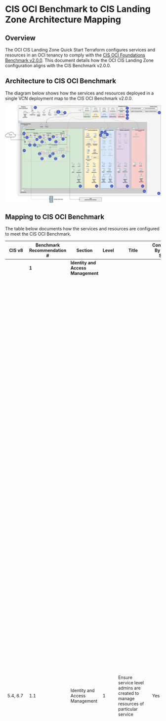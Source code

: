 # CIS OCI Benchmark to CIS Landing Zone Architecture Mapping
## Overview
The OCI CIS Landing Zone Quick Start Terraform configures services and resources in an OCI tenancy to comply with the [CIS OCI Foundations Benchmark v2.0.0](https://www.cisecurity.org/benchmark/oracle_cloud/).  This document details how the OCI CIS Landing Zone configuration aligns with the CIS Benchmark v2.0.0.

## Architecture to CIS OCI Benchmark
The diagram below shows how the services and resources deployed in a single VCN deployment map to the CIS OCI Benchmark v2.0.0.

![Architecture_Single_VCN](images/Architecture_Single_VCN_CIS.png)
## Mapping to CIS OCI Benchmark
The table below documents how the services and resources are configured to meet the CIS OCI Benchmark.

|CIS v8        |Benchmark Recommendation #|Section                       |Level|Title                                                                                                                             |Configured By Quick Start           |Quick Start Terraform                                                                                                                                                                                                                                                                                                                                                                                                                                                                                                                                                                                                                                                                                                                                                                                                                                                                                                                                                                                                                                                                                                                                                                                                                                                                                                                                                                                                                                                                                                                                                                                                                                                                                                                                                                                                                                                                                                                                  |Code Source                                                                                                                                                                                                                                                                                                                                                                                                                                                          |
|--------------|--------------------------|------------------------------|-----|----------------------------------------------------------------------------------------------------------------------------------|------------------------------------|-------------------------------------------------------------------------------------------------------------------------------------------------------------------------------------------------------------------------------------------------------------------------------------------------------------------------------------------------------------------------------------------------------------------------------------------------------------------------------------------------------------------------------------------------------------------------------------------------------------------------------------------------------------------------------------------------------------------------------------------------------------------------------------------------------------------------------------------------------------------------------------------------------------------------------------------------------------------------------------------------------------------------------------------------------------------------------------------------------------------------------------------------------------------------------------------------------------------------------------------------------------------------------------------------------------------------------------------------------------------------------------------------------------------------------------------------------------------------------------------------------------------------------------------------------------------------------------------------------------------------------------------------------------------------------------------------------------------------------------------------------------------------------------------------------------------------------------------------------------------------------------------------------------------------------------------------------|---------------------------------------------------------------------------------------------------------------------------------------------------------------------------------------------------------------------------------------------------------------------------------------------------------------------------------------------------------------------------------------------------------------------------------------------------------------------|
|              |**1**                         |**Identity and Access Management**|     |                                                                                                                                  |                                    |                                                                                                                                                                                                                                                                                                                                                                                                                                                                                                                                                                                                                                                                                                                                                                                                                                                                                                                                                                                                                                                                                                                                                                                                                                                                                                                                                                                                                                                                                                                                                                                                                                                                                                                                                                                                                                                                                                                                                       |                                                                                                                                                                                                                                                                                                                                                                                                                                                                     |
|5.4, 6.7      |1.1                       |Identity and Access Management|1    |Ensure service level admins are created to manage resources of particular service                                                 |Yes                                 |The CIS Landing Zone defines the following personas that account for most organization needs: • IAM Administrators: manage IAM services and resources including compartments, groups, dynamic groups, policies, identity providers, authentication policies, network sources, tag defaults. However, this group is not allowed to manage the out-of-box Administrators and Credential Administrators groups. It's also not allowed to touch the out-of-box Tenancy Admin Policy policy. • Credential Administrators: manage users capabilities and users credentials in general, including API keys, authentication tokens and secret keys. • Cost Administrators: manage budgets and usage reports. • Auditors: entitled with read-only access across the tenancy and the ability to use cloud-shell to run the cis_reports.py script. • Announcement Readers: for reading announcements displayed in OCI Console. • Security Administrators: manage security services and resources including Vaults, Keys, Logging, Vulnerability Scanning, Web Application Firewall, Bastion, Service Connector Hub. • Network Administrators: manage OCI network family, including VCNs, Load Balancers, DRGs, VNICs, IP addresses. • Application Administrators: manage application related resources including Compute images, OCI Functions, Kubernetes clusters, Streams, Object Storage, Block Storage, File Storage. • Database Administrators: manage database services, including Oracle VMDB (Virtual Machine), BMDB (Bare Metal), ADB (Autonomous databases), Exadata databases, MySQL, NoSQL, etc. • ExaCS Administrators (only created when ExaCS compartment is created): manage Exadata infrastructure and VM clusters in the ExaCS compartment. • Storage Administrators: the only group allowed to delete storage resources, including buckets, volumes and files. Used as a protection measure against inadvertent deletion of storage resources.|https://github.com/oracle-quickstart/oci-cis-landingzone-quickstart/blob/main/config/iam_groups.tf Deployment dependent: - https://github.com/oracle-quickstart/oci-cis-landingzone-quickstart/blob/main/config/iam_service_policies.tf - https://github.com/oracle-quickstart/oci-cis-landingzone-quickstart/blob/main/config/iam_template_policies.tf                                                                                                              |
|3.3           |1.2                       |Identity and Access Management|1    |Ensure permissions on all resources are given only to the tenancy administrator group                                             |Yes                                 |The CIS Landing Zone defines the following personas that account for most organization needs: • IAM Administrators: manage IAM services and resources including compartments, groups, dynamic groups, policies, identity providers, authentication policies, network sources, tag defaults. However, this group is not allowed to manage the out-of-box Administrators and Credential Administrators groups. It's also not allowed to touch the out-of-box Tenancy Admin Policy policy. • Credential Administrators: manage users capabilities and users credentials in general, including API keys, authentication tokens and secret keys. • Cost Administrators: manage budgets and usage reports. • Auditors: entitled with read-only access across the tenancy and the ability to use cloud-shell to run the cis_reports.py script. • Announcement Readers: for reading announcements displayed in OCI Console. • Security Administrators: manage security services and resources including Vaults, Keys, Logging, Vulnerability Scanning, Web Application Firewall, Bastion, Service Connector Hub. • Network Administrators: manage OCI network family, including VCNs, Load Balancers, DRGs, VNICs, IP addresses. • Application Administrators: manage application related resources including Compute images, OCI Functions, Kubernetes clusters, Streams, Object Storage, Block Storage, File Storage. • Database Administrators: manage database services, including Oracle VMDB (Virtual Machine), BMDB (Bare Metal), ADB (Autonomous databases), Exadata databases, MySQL, NoSQL, etc. • ExaCS Administrators (only created when ExaCS compartment is created): manage Exadata infrastructure and VM clusters in the ExaCS compartment. • Storage Administrators: the only group allowed to delete storage resources, including buckets, volumes and files. Used as a protection measure against inadvertent deletion of storage resources.|https://github.com/oracle-quickstart/oci-cis-landingzone-quickstart/blob/main/config/iam_groups.tf Deployment dependent: - https://github.com/oracle-quickstart/oci-cis-landingzone-quickstart/blob/main/config/iam_service_policies.tf - https://github.com/oracle-quickstart/oci-cis-landingzone-quickstart/blob/main/config/iam_template_policies.tf                                                                                                              |
|3.3, 5.4      |1.3                       |Identity and Access Management|1    |Ensure IAM administrators cannot update tenancy Administrators group                                                              |Yes                                 |The CIS Landing Zone defines the following personas that account for most organization needs: • IAM Administrators: manage IAM services and resources including compartments, groups, dynamic groups, policies, identity providers, authentication policies, network sources, tag defaults. However, this group is not allowed to manage the out-of-box Administrators and Credential Administrators groups. It's also not allowed to touch the out-of-box Tenancy Admin Policy policy. • Credential Administrators: manage users capabilities and users credentials in general, including API keys, authentication tokens and secret keys.                                                                                                                                                                                                                                                                                                                                                                                                                                                                                                                                                                                                                                                                                                                                                                                                                                                                                                                                                                                                                                                                                                                                                                                                                                                                                                            |https://github.com/oracle-quickstart/oci-cis-landingzone-quickstart/blob/main/config/iam_groups.tf Deployment dependent: - https://github.com/oracle-quickstart/oci-cis-landingzone-quickstart/blob/main/config/iam_service_policies.tf - https://github.com/oracle-quickstart/oci-cis-landingzone-quickstart/blob/main/config/iam_template_policies.tf                                                                                                              |
|4.1, 5.2      |1.4                       |Identity and Access Management|1    |Ensure IAM password policy requires minimum length of 14 or greater                                                               |No                                  |The CIS Landing Zone does change authentication settings.                                                                                                                                                                                                                                                                                                                                                                                                                                                                                                                                                                                                                                                                                                                                                                                                                                                                                                                                                                                                                                                                                                                                                                                                                                                                                                                                                                                                                                                                                                                                                                                                                                                                                                                                                                                                                                                                                              |                                                                                                                                                                                                                                                                                                                                                                                                                                                                     |
|4.1, 5.2      |1.5                       |Identity and Access Management|1    |Ensure IAM password policy expires passwords within 365 days                                                                      |No                                  |The CIS Landing Zone does change authentication settings.                                                                                                                                                                                                                                                                                                                                                                                                                                                                                                                                                                                                                                                                                                                                                                                                                                                                                                                                                                                                                                                                                                                                                                                                                                                                                                                                                                                                                                                                                                                                                                                                                                                                                                                                                                                                                                                                                              |                                                                                                                                                                                                                                                                                                                                                                                                                                                                     |
|5.2           |1.6                       |Identity and Access Management|1    |Ensure IAM password policy prevents password reuse                                                                                |No                                  |The CIS Landing Zone does change authentication settings.                                                                                                                                                                                                                                                                                                                                                                                                                                                                                                                                                                                                                                                                                                                                                                                                                                                                                                                                                                                                                                                                                                                                                                                                                                                                                                                                                                                                                                                                                                                                                                                                                                                                                                                                                                                                                                                                                              |                                                                                                                                                                                                                                                                                                                                                                                                                                                                     |
|6.3, 6.5      |1.7                       |Identity and Access Management|1    |Ensure MFA is enabled for all users with a console password                                                                       |No                                  |The CIS Landing Zone does not create of modify OCI IAM users.                                                                                                                                                                                                                                                                                                                                                                                                                                                                                                                                                                                                                                                                                                                                                                                                                                                                                                                                                                                                                                                                                                                                                                                                                                                                                                                                                                                                                                                                                                                                                                                                                                                                                                                                                                                                                                                                                          |                                                                                                                                                                                                                                                                                                                                                                                                                                                                     |
|4.1, 4.4      |1.8                       |Identity and Access Management|1    |Ensure user API keys rotate within 90 days or less                                                                                |No                                  |The CIS Landing Zone does not create OCI IAM users or API Keys of users.                                                                                                                                                                                                                                                                                                                                                                                                                                                                                                                                                                                                                                                                                                                                                                                                                                                                                                                                                                                                                                                                                                                                                                                                                                                                                                                                                                                                                                                                                                                                                                                                                                                                                                                                                                                                                                                                               |                                                                                                                                                                                                                                                                                                                                                                                                                                                                     |
|4.1, 5.2      |1.9                       |Identity and Access Management|1    |Ensure user customer secret keys rotate within 90 days or less                                                                    |No                                  |The CIS Landing Zone does not create OCI IAM users or customer secrets of users.                                                                                                                                                                                                                                                                                                                                                                                                                                                                                                                                                                                                                                                                                                                                                                                                                                                                                                                                                                                                                                                                                                                                                                                                                                                                                                                                                                                                                                                                                                                                                                                                                                                                                                                                                                                                                                                                       |                                                                                                                                                                                                                                                                                                                                                                                                                                                                     |
|4.1, 5.2      |1.10                      |Identity and Access Management|1    |Ensure user auth tokens rotate within 90 days or less                                                                             |No                                  |The CIS Landing Zone does not create OCI IAM users or Auth Tokens of users.                                                                                                                                                                                                                                                                                                                                                                                                                                                                                                                                                                                                                                                                                                                                                                                                                                                                                                                                                                                                                                                                                                                                                                                                                                                                                                                                                                                                                                                                                                                                                                                                                                                                                                                                                                                                                                                                            |                                                                                                                                                                                                                                                                                                                                                                                                                                                                     |
|4.1, 5.2      |1.11                      |Identity and Access Management|1    |Ensure user IAM Database Passwords rotate within 90 days                                                                          |No                                  |The CIS Landing Zone does not create OCI IAM users or Databse Passwords of users.                                                                                                                                                                                                                                                                                                                                                                                                                                                                                                                                                                                                                                                                                                                                                                                                                                                                                                                                                                                                                                                                                                                                                                                                                                                                                                                                                                                                                                                                                                                                                                                                                                                                                                                                                                                                                                                                      |                                                                                                                                                                                                                                                                                                                                                                                                                                                                     |
|5.4           |1.12                      |Identity and Access Management|1    |Ensure API keys are not created for tenancy administrator users                                                                   |No                                  |The CIS Landing Zone does modify existing users.                                                                                                                                                                                                                                                                                                                                                                                                                                                                                                                                                                                                                                                                                                                                                                                                                                                                                                                                                                                                                                                                                                                                                                                                                                                                                                                                                                                                                                                                                                                                                                                                                                                                                                                                                                                                                                                                                                       |                                                                                                                                                                                                                                                                                                                                                                                                                                                                     |
|5.1           |1.13                      |Identity and Access Management|1    |Ensure all OCI IAM user accounts have a valid and current email address                                                           |Yes                                 |The Landing Zone defines four dynamic groups to satisfy common needs of workloads that are eventually deployed: • Security Functions: to be used by functions defined in the Security compartment. The matching rule includes all functions in the Security compartment. An example is a function for rotating secrets kept in a Vault. • AppDev Functions: to be used by functions defined in the AppDev compartment. The matching rule includes all functions in the AppDev compartment. An example is a function for processing of application data and writing it to an Object Storage bucket. • Compute Agent: to be used by Compute's management agent in the AppDev compartment. • Database KMS: to be used by databases in the Database compartment to access keys in the Vault service.                                                                                                                                                                                                                                                                                                                                                                                                                                                                                                                                                                                                                                                                                                                                                                                                                                                                                                                                                                                                                                                                                                                                                       |                                                                                                                                                                                                                                                                                                                                                                                                                                                                     |
|6.8           |1.14                      |Identity and Access Management|1    |Ensure Instance Principal authentication is used for OCI instances, OCI Cloud Databases and OCI Functions to access OCI resources.|Yes                                 |The CIS Landing Zone restricts adds where conditions to the OCI IAM policies for the Network Admins , Security Admins, App Admin, and Database Admins groups which allows them to create storage services but prevents them from deleting storage services. The CIS Landing Zone also create a Storage Admin policy and group which allows the deletion of storage resources but not their creation.                                                                                                                                                                                                                                                                                                                                                                                                                                                                                                                                                                                                                                                                                                                                                                                                                                                                                                                                                                                                                                                                                                                                                                                                                                                                                                                                                                                                                                                                                                                                                   |Deployment dependent: - https://github.com/oracle-quickstart/oci-cis-landingzone-quickstart/blob/main/config/iam_service_policies.tf - https://github.com/oracle-quickstart/oci-cis-landingzone-quickstart/blob/main/config/iam_template_policies.tf                                                                                                                                                                                                                 |
|5.4, 6.8      |1.15                      |Identity and Access Management|2    |Ensure storage service-level admins cannot delete resources they manage                                                           |                                    |                                                                                                                                                                                                                                                                                                                                                                                                                                                                                                                                                                                                                                                                                                                                                                                                                                                                                                                                                                                                                                                                                                                                                                                                                                                                                                                                                                                                                                                                                                                                                                                                                                                                                                                                                                                                                                                                                                                                                       |                                                                                                                                                                                                                                                                                                                                                                                                                                                                     |
|              |**2**                         |**Networking**                    |     |                                                                                                                                  |                                    |                                                                                                                                                                                                                                                                                                                                                                                                                                                                                                                                                                                                                                                                                                                                                                                                                                                                                                                                                                                                                                                                                                                                                                                                                                                                                                                                                                                                                                                                                                                                                                                                                                                                                                                                                                                                                                                                                                                                                       |                                                                                                                                                                                                                                                                                                                                                                                                                                                                     |
|4.4, 12.3     |2.1                       |Networking                    |1    |Ensure no security lists allow ingress from 0.0.0.0/0 to port 22.                                                                 |Yes                                 |The CIS Landing Zone creates a secruity list for each VCN it creates. The security only allows port 22 connections from on-premises CIDRs or the hub network. The on-premises CIDRs variable does not allow 0.0.0.0/0.                                                                                                                                                                                                                                                                                                                                                                                                                                                                                                                                                                                                                                                                                                                                                                                                                                                                                                                                                                                                                                                                                                                                                                                                                                                                                                                                                                                                                                                                                                                                                                                                                                                                                                                                 |https://github.com/oracle-quickstart/oci-cis-landingzone-quickstart/blob/main/config/net_vcn.tf https://github.com/oracle-quickstart/oci-cis-landingzone-quickstart/blob/main/config/variables.tf                                                                                                                                                                                                                                                                    |
|4.4, 12.3     |2.2                       |Networking                    |1    |Ensure no security lists allow ingress from 0.0.0.0/0 to port 3389.                                                               |Yes                                 |The CIS Landing Zone creates a secruity list for each VCN it creates. The security only allows port 22 connections from on-premises CIDRs or the hub network. The on-premises CIDRs variable does not allow 0.0.0.0/0.                                                                                                                                                                                                                                                                                                                                                                                                                                                                                                                                                                                                                                                                                                                                                                                                                                                                                                                                                                                                                                                                                                                                                                                                                                                                                                                                                                                                                                                                                                                                                                                                                                                                                                                                 |https://github.com/oracle-quickstart/oci-cis-landingzone-quickstart/blob/main/config/net_vcn.tf https://github.com/oracle-quickstart/oci-cis-landingzone-quickstart/blob/main/config/variables.tf                                                                                                                                                                                                                                                                    |
|4.4, 12.3     |2.3                       |Networking                    |1    |Ensure no network security groups allow ingress from 0.0.0.0/0 to port 22.                                                        |Yes                                 |The CIS Landing Zone deploys a bastion network security groups (NSG) for each VCN it creates. That NSG allows 22 however the variable for ingress CIDRs does not allow 0.0.0.0/0.                                                                                                                                                                                                                                                                                                                                                                                                                                                                                                                                                                                                                                                                                                                                                                                                                                                                                                                                                                                                                                                                                                                                                                                                                                                                                                                                                                                                                                                                                                                                                                                                                                                                                                                                                                      |https://github.com/oracle-quickstart/oci-cis-landingzone-quickstart/blob/main/config/variables.tf                                                                                                                                                                                                                                                                                                                                                                    |
|4.4, 12.3     |2.4                       |Networking                    |1    |Ensure no network security groups allow ingress from 0.0.0.0/0 to port 3389.                                                      |Yes                                 |The CIS Landing Zone deploys a bastion network security groups (NSG) for each VCN it creates. That NSG allows 3389 however the variable for ingress CIDRs does not allow 0.0.0.0/0.                                                                                                                                                                                                                                                                                                                                                                                                                                                                                                                                                                                                                                                                                                                                                                                                                                                                                                                                                                                                                                                                                                                                                                                                                                                                                                                                                                                                                                                                                                                                                                                                                                                                                                                                                                    |https://github.com/oracle-quickstart/oci-cis-landingzone-quickstart/blob/main/config/variables.tf                                                                                                                                                                                                                                                                                                                                                                    |
|12.3          |2.5                       |Networking                    |1    |Ensure the default security list of every VCN restricts all traffic except ICMP.                                                  |Yes                                 |The CIS Landing Zone modifies the default security list for every VCN it creates to restrict all traffic except for ICMP.                                                                                                                                                                                                                                                                                                                                                                                                                                                                                                                                                                                                                                                                                                                                                                                                                                                                                                                                                                                                                                                                                                                                                                                                                                                                                                                                                                                                                                                                                                                                                                                                                                                                                                                                                                                                                              |https://github.com/oracle-quickstart/oci-cis-landingzone-quickstart/blob/main/config/variables.tf                                                                                                                                                                                                                                                                                                                                                                    |
|4.4, 12.3     |2.6                       |Networking                    |1    |Ensure Oracle Integration Cloud (OIC) access is restricted to allowed sources.                                                    |No                                  |The CIS Landing Zone doesn't deploy any Oracle Integration Cloud instances.                                                                                                                                                                                                                                                                                                                                                                                                                                                                                                                                                                                                                                                                                                                                                                                                                                                                                                                                                                                                                                                                                                                                                                                                                                                                                                                                                                                                                                                                                                                                                                                                                                                                                                                                                                                                                                                                            |                                                                                                                                                                                                                                                                                                                                                                                                                                                                     |
|4.4, 12.3     |2.7                       |Networking                    |1    |Ensure Oracle Analytics Cloud (OAC) access is restricted to allowed sources or deployed within a Virtual Cloud Network.           |Enables                             |The CIS Landing Zone doesn't deploy any Oracle Analytics Cloud (OAC) instances. The CIS Landing Zone does deploy VCNs with app subnets which are private that can be used for deploying a OAC instances.                                                                                                                                                                                                                                                                                                                                                                                                                                                                                                                                                                                                                                                                                                                                                                                                                                                                                                                                                                                                                                                                                                                                                                                                                                                                                                                                                                                                                                                                                                                                                                                                                                                                                                                                               |https://github.com/oracle-quickstart/oci-cis-landingzone-quickstart/blob/main/config/net_vcn.tf                                                                                                                                                                                                                                                                                                                                                                      |
|4.4, 12.3     |2.8                       |Networking                    |1    |Ensure Oracle Autonomous Shared Database (ADB) access is restricted or deployed within a VCN.                                     |Enables                             |The CIS Landing Zone doesn't deploy any Autonomous Shared Databases (ADB-S). The CIS Landing Zone does deploy VCNs with database subnets which are private that can be used for deploying a ADB-S                                                                                                                                                                                                                                                                                                                                                                                                                                                                                                                                                                                                                                                                                                                                                                                                                                                                                                                                                                                                                                                                                                                                                                                                                                                                                                                                                                                                                                                                                                                                                                                                                                                                                                                                                      |https://github.com/oracle-quickstart/oci-cis-landingzone-quickstart/blob/main/config/net_vcn.tf                                                                                                                                                                                                                                                                                                                                                                      |
|              |**3**                         |**Compute**                       |     |                                                                                                                                  |                                    |                                                                                                                                                                                                                                                                                                                                                                                                                                                                                                                                                                                                                                                                                                                                                                                                                                                                                                                                                                                                                                                                                                                                                                                                                                                                                                                                                                                                                                                                                                                                                                                                                                                                                                                                                                                                                                                                                                                                                       |                                                                                                                                                                                                                                                                                                                                                                                                                                                                     |
|4.8           |3.1                       |Compute                       |2    |Ensure Compute Instance Legacy Metadata service endpoint is disabled                                                              |Enables - via Secure Workload Module|The CIS Landing Zone doesn't deploy any Compute Instance. The CIS Landing Zone does deploy VCNs which can be used for deploying compute Instances and the Secure Workload Module deploys compute instances with the Legacy Metadata service endpoint disabled.                                                                                                                                                                                                                                                                                                                                                                                                                                                                                                                                                                                                                                                                                                                                                                                                                                                                                                                                                                                                                                                                                                                                                                                                                                                                                                                                                                                                                                                                                                                                                                                                                                                                                         |https://github.com/oracle-quickstart/terraform-oci-secure-workloads/blob/main/cis-compute-storage/compute.tf                                                                                                                                                                                                                                                                                                                                                         |
|4.1           |3.2                       |Compute                       |2    |Ensure Secure Boot is enabled on Compute Instance                                                                                 |Enables - via Secure Workload Module|The CIS Landing Zone doesn't deploy any Compute Instance. The CIS Landing Zone does deploy VCNs which can be used for deploying compute Instances and the Secure Workload Module deploys compute instances with Secure Boot Enabled.                                                                                                                                                                                                                                                                                                                                                                                                                                                                                                                                                                                                                                                                                                                                                                                                                                                                                                                                                                                                                                                                                                                                                                                                                                                                                                                                                                                                                                                                                                                                                                                                                                                                                                                   |https://github.com/oracle-quickstart/terraform-oci-secure-workloads/blob/main/cis-compute-storage/compute.tf                                                                                                                                                                                                                                                                                                                                                         |
|3.10,4.1      |3.3                       |Compute                       |1    |Ensure In-transit Encryption is enabled on Compute Instance                                                                       |Enables - via Secure Workload Module|The CIS Landing Zone doesn't deploy any Compute Instance. The CIS Landing Zone does deploy VCNs which can be used for deploying compute Instances and the Secure Workload Module deploys compute instances with In-Transit Encryption Enabled.                                                                                                                                                                                                                                                                                                                                                                                                                                                                                                                                                                                                                                                                                                                                                                                                                                                                                                                                                                                                                                                                                                                                                                                                                                                                                                                                                                                                                                                                                                                                                                                                                                                                                                         |https://github.com/oracle-quickstart/terraform-oci-secure-workloads/blob/main/cis-compute-storage/compute.tf                                                                                                                                                                                                                                                                                                                                                         |
|              |**4**                         |**Logging and Monitoring**        |     |                                                                                                                                  |                                    |                                                                                                                                                                                                                                                                                                                                                                                                                                                                                                                                                                                                                                                                                                                                                                                                                                                                                                                                                                                                                                                                                                                                                                                                                                                                                                                                                                                                                                                                                                                                                                                                                                                                                                                                                                                                                                                                                                                                                       |                                                                                                                                                                                                                                                                                                                                                                                                                                                                     |
|1.1           |4.1                       |Logging and Monitoring        |1    |Ensure default tags are used on resources.                                                                                        |Yes                                 |The CIS Landing zone deploys two default tags. The two tags are: • Created By tag which identifies who create the resource. • Created On tag which identifies when the resource was created.                                                                                                                                                                                                                                                                                                                                                                                                                                                                                                                                                                                                                                                                                                                                                                                                                                                                                                                                                                                                                                                                                                                                                                                                                                                                                                                                                                                                                                                                                                                                                                                                                                                                                                                                                           |https://github.com/oracle-quickstart/oci-cis-landingzone-quickstart/blob/main/config/mon_tags.tf                                                                                                                                                                                                                                                                                                                                                                     |
|8.2, 8.11     |4.2                       |Logging and Monitoring        |1    |Create at least one notification topic and subscription to receive monitoring alerts.                                             |Yes                                 |The CIS Landing Zone creates at least two topics each with a subscription. The two default topics are: • Security Topic and subscription which is where all IAM related events are sent. • Network Topic and subscription which is where all network related events are sent.                                                                                                                                                                                                                                                                                                                                                                                                                                                                                                                                                                                                                                                                                                                                                                                                                                                                                                                                                                                                                                                                                                                                                                                                                                                                                                                                                                                                                                                                                                                                                                                                                                                                          |https://github.com/oracle-quickstart/oci-cis-landingzone-quickstart/blob/main/config/mon_topics.tf                                                                                                                                                                                                                                                                                                                                                                   |
|4.2           |4.3                       |Logging and Monitoring        |1    |Ensure a notification is configured for Identity Provider changes.                                                                |Yes                                 |The CIS Landing Zone creates an OCI event rule for Identity Provider changes.                                                                                                                                                                                                                                                                                                                                                                                                                                                                                                                                                                                                                                                                                                                                                                                                                                                                                                                                                                                                                                                                                                                                                                                                                                                                                                                                                                                                                                                                                                                                                                                                                                                                                                                                                                                                                                                                          |https://github.com/oracle-quickstart/oci-cis-landingzone-quickstart/blob/main/config/mon_notifications.tf                                                                                                                                                                                                                                                                                                                                                            |
|4.2           |4.4                       |Logging and Monitoring        |1    |Ensure a notification is configured for IdP group mapping changes.                                                                |Yes                                 |The CIS Landing Zone creates an OCI event rule for IDP mapping changes.                                                                                                                                                                                                                                                                                                                                                                                                                                                                                                                                                                                                                                                                                                                                                                                                                                                                                                                                                                                                                                                                                                                                                                                                                                                                                                                                                                                                                                                                                                                                                                                                                                                                                                                                                                                                                                                                                |https://github.com/oracle-quickstart/oci-cis-landingzone-quickstart/blob/main/config/mon_notifications.tf                                                                                                                                                                                                                                                                                                                                                            |
|4.2           |4.5                       |Logging and Monitoring        |1    |Ensure a notification is configured for IAM group changes.                                                                        |Yes                                 |The CIS Landing Zone creates an OCI event rule for IAM group changes.                                                                                                                                                                                                                                                                                                                                                                                                                                                                                                                                                                                                                                                                                                                                                                                                                                                                                                                                                                                                                                                                                                                                                                                                                                                                                                                                                                                                                                                                                                                                                                                                                                                                                                                                                                                                                                                                                  |https://github.com/oracle-quickstart/oci-cis-landingzone-quickstart/blob/main/config/mon_notifications.tf                                                                                                                                                                                                                                                                                                                                                            |
|4.2           |4.6                       |Logging and Monitoring        |1    |Ensure a notification is configured for IAM policy changes.                                                                       |Yes                                 |The CIS Landing Zone creates an OCI event rule for IAM policy changes.                                                                                                                                                                                                                                                                                                                                                                                                                                                                                                                                                                                                                                                                                                                                                                                                                                                                                                                                                                                                                                                                                                                                                                                                                                                                                                                                                                                                                                                                                                                                                                                                                                                                                                                                                                                                                                                                                 |https://github.com/oracle-quickstart/oci-cis-landingzone-quickstart/blob/main/config/mon_notifications.tf                                                                                                                                                                                                                                                                                                                                                            |
|4.2           |4.7                       |Logging and Monitoring        |1    |Ensure a notification is configured for user changes.                                                                             |Yes                                 |The CIS Landing Zone creates an OCI event rule for IAM User changes.                                                                                                                                                                                                                                                                                                                                                                                                                                                                                                                                                                                                                                                                                                                                                                                                                                                                                                                                                                                                                                                                                                                                                                                                                                                                                                                                                                                                                                                                                                                                                                                                                                                                                                                                                                                                                                                                                   |https://github.com/oracle-quickstart/oci-cis-landingzone-quickstart/blob/main/config/mon_notifications.tf                                                                                                                                                                                                                                                                                                                                                            |
|4.2           |4.8                       |Logging and Monitoring        |1    |Ensure a notification is configured for VCN changes.                                                                              |Yes                                 |The CIS Landing Zone creates an OCI event rule for Virtual Cloud Network (VCN) changes.                                                                                                                                                                                                                                                                                                                                                                                                                                                                                                                                                                                                                                                                                                                                                                                                                                                                                                                                                                                                                                                                                                                                                                                                                                                                                                                                                                                                                                                                                                                                                                                                                                                                                                                                                                                                                                                                |https://github.com/oracle-quickstart/oci-cis-landingzone-quickstart/blob/main/config/mon_notifications.tf                                                                                                                                                                                                                                                                                                                                                            |
|4.2           |4.9                       |Logging and Monitoring        |1    |Ensure a notification is configured for changes to route tables.                                                                  |Yes                                 |The CIS Landing Zone creates an OCI event rule for network route table changes.                                                                                                                                                                                                                                                                                                                                                                                                                                                                                                                                                                                                                                                                                                                                                                                                                                                                                                                                                                                                                                                                                                                                                                                                                                                                                                                                                                                                                                                                                                                                                                                                                                                                                                                                                                                                                                                                        |https://github.com/oracle-quickstart/oci-cis-landingzone-quickstart/blob/main/config/mon_notifications.tf                                                                                                                                                                                                                                                                                                                                                            |
|4.2           |4.10                      |Logging and Monitoring        |1    |Ensure a notification is configured for security list changes.                                                                    |Yes                                 |The CIS Landing Zone creates an OCI event rule for network Security List changes.                                                                                                                                                                                                                                                                                                                                                                                                                                                                                                                                                                                                                                                                                                                                                                                                                                                                                                                                                                                                                                                                                                                                                                                                                                                                                                                                                                                                                                                                                                                                                                                                                                                                                                                                                                                                                                                                      |https://github.com/oracle-quickstart/oci-cis-landingzone-quickstart/blob/main/config/mon_notifications.tf                                                                                                                                                                                                                                                                                                                                                            |
|4.2           |4.11                      |Logging and Monitoring        |1    |Ensure a notification is configured for network security group changes.                                                           |Yes                                 |The CIS Landing Zone creates an OCI event rule for network security group changes.                                                                                                                                                                                                                                                                                                                                                                                                                                                                                                                                                                                                                                                                                                                                                                                                                                                                                                                                                                                                                                                                                                                                                                                                                                                                                                                                                                                                                                                                                                                                                                                                                                                                                                                                                                                                                                                                     |https://github.com/oracle-quickstart/oci-cis-landingzone-quickstart/blob/main/config/mon_notifications.tf                                                                                                                                                                                                                                                                                                                                                            |
|4.2           |4.12                      |Logging and Monitoring        |1    |Ensure a notification is configured for changes to network gateways.                                                              |Yes                                 |The CIS Landing Zone creates an OCI event rules for network gateway changes.                                                                                                                                                                                                                                                                                                                                                                                                                                                                                                                                                                                                                                                                                                                                                                                                                                                                                                                                                                                                                                                                                                                                                                                                                                                                                                                                                                                                                                                                                                                                                                                                                                                                                                                                                                                                                                                                           |https://github.com/oracle-quickstart/oci-cis-landingzone-quickstart/blob/main/config/mon_notifications.tf                                                                                                                                                                                                                                                                                                                                                            |
|8.2, 8.5, 13.6|4.13                      |Logging and Monitoring        |2    |Ensure VCN flow logging is enabled for all subnets.                                                                               |Yes                                 |The CIS Landing Zone enables VCN flow logs for all subnets it deploys                                                                                                                                                                                                                                                                                                                                                                                                                                                                                                                                                                                                                                                                                                                                                                                                                                                                                                                                                                                                                                                                                                                                                                                                                                                                                                                                                                                                                                                                                                                                                                                                                                                                                                                                                                                                                                                                                  |https://github.com/oracle-quickstart/oci-cis-landingzone-quickstart/blob/main/config/mon_flow_logs.tf                                                                                                                                                                                                                                                                                                                                                                |
|8.2, 8.5, 8.11|4.14                      |Logging and Monitoring        |1    |Ensure Cloud Guard is enabled in the root compartment of the tenancy.                                                             |Yes                                 |The CIS Landing Zone enables OCI Cloud Guard with all the detectors and responders at the root compartment.                                                                                                                                                                                                                                                                                                                                                                                                                                                                                                                                                                                                                                                                                                                                                                                                                                                                                                                                                                                                                                                                                                                                                                                                                                                                                                                                                                                                                                                                                                                                                                                                                                                                                                                                                                                                                                            |https://github.com/oracle-quickstart/oci-cis-landingzone-quickstart/blob/main/config/mon_cloud_guard.tf                                                                                                                                                                                                                                                                                                                                                              |
|8.2, 8.11     |4.15                      |Logging and Monitoring        |1    |Ensure a notification is configured for Oracle Cloud Guard problems detected                                                      |Yes                                 |The CIS Landing Zone creates an OCI event rules for Cloud Guard Events.                                                                                                                                                                                                                                                                                                                                                                                                                                                                                                                                                                                                                                                                                                                                                                                                                                                                                                                                                                                                                                                                                                                                                                                                                                                                                                                                                                                                                                                                                                                                                                                                                                                                                                                                                                                                                                                                                |https://github.com/oracle-quickstart/oci-cis-landingzone-quickstart/blob/main/config/mon_notifications.tf                                                                                                                                                                                                                                                                                                                                                            |
|8.0           |4.16                      |Logging and Monitoring        |1    |Ensure customer created Customer Managed Key (CMK) is rotated at least annually.                                                  |No                                  |No configuration available at this time                                                                                                                                                                                                                                                                                                                                                                                                                                                                                                                                                                                                                                                                                                                                                                                                                                                                                                                                                                                                                                                                                                                                                                                                                                                                                                                                                                                                                                                                                                                                                                                                                                                                                                                                                                                                                                                                                                                |                                                                                                                                                                                                                                                                                                                                                                                                                                                                     |
|8.2           |4.17                      |Logging and Monitoring        |2    |Ensure write level Object Storage logging is enabled for all buckets.                                                             |Yes                                 |The CIS Landing Zone deploy an optional Object Storage bucket(s) in the AppDev Compartment. Those bucket(s) are deployed and write logging is enabled.                                                                                                                                                                                                                                                                                                                                                                                                                                                                                                                                                                                                                                                                                                                                                                                                                                                                                                                                                                                                                                                                                                                                                                                                                                                                                                                                                                                                                                                                                                                                                                                                                                                                                                                                                                                                 |https://github.com/oracle-quickstart/oci-cis-landingzone-quickstart/blob/main/config/mon_oss_logs.tf                                                                                                                                                                                                                                                                                                                                                                 |
|              |**5**                         |**Storage**         |     |                                                                                                                                  |                                    |                                                                                                                                                                                                                                                                                                                                                                                                                                                                                                                                                                                                                                                                                                                                                                                                                                                                                                                                                                                                                                                                                                                                                                                                                                                                                                                                                                                                                                                                                                                                                                                                                                                                                                                                                                                                                                                                                                                                                       |                                                                                                                                                                                                                                                                                                                                                                                                                                                                     |
|3.3           |5.1.1                     |Storage - Object Storage      |1    |Ensure no Object Storage buckets are publicly visible.                                                                            |Yes                                 |The CIS Landing Zone deploy an optional Object Storage bucket(s) in the AppDev Compartment. Those bucket(s) are deployed as a private bucket.                                                                                                                                                                                                                                                                                                                                                                                                                                                                                                                                                                                                                                                                                                                                                                                                                                                                                                                                                                                                                                                                                                                                                                                                                                                                                                                                                                                                                                                                                                                                                                                                                                                                                                                                                                                                          |https://github.com/oracle-quickstart/oci-cis-landingzone-quickstart/blob/main/modules/object-storage/bucket/main.tf                                                                                                                                                                                                                                                                                                                                                  |
|3.11          |5.1.2                     |Storage - Object Storage      |2    |Ensure Object Storage Buckets are encrypted with a Customer-Managed Key (CMK).                                                    |Yes                                 |The CIS Landing Zone deploys an optional (Level 2 selected) OCI Vault in the Security Compartment and generates an optional Customer Managed Key (CMK). It also deploys required OCI IAM policies for the Object Storage service and OCI IAM groups to use CMKs in the Security Compartment.                                                                                                                                                                                                                                                                                                                                                                                                                                                                                                                                                                                                                                                                                                                                                                                                                                                                                                                                                                                                                                                                                                                                                                                                                                                                                                                                                                                                                                                                                                                                                                                                                                                           |https://github.com/oracle-quickstart/oci-cis-landingzone-quickstart/blob/main/modules/object-storage/bucket/main.tf https://github.com/oracle-quickstart/oci-cis-landingzone-quickstart/blob/main/config/keys.tf Deployment dependent: - https://github.com/oracle-quickstart/oci-cis-landingzone-quickstart/blob/main/config/iam_service_policies.tf - https://github.com/oracle-quickstart/oci-cis-landingzone-quickstart/blob/main/config/iam_template_policies.tf|
|3.11          |5.1.3                     |Storage - Object Storage      |2    |Ensure Versioning is Enabled for Object Storage Buckets.                                                                          |Yes                                 |The CIS Landing Zone deploy an optional Object Storage bucket in the AppDev Compartment. That bucket is deployed is deployed with versioning Enabled.                                                                                                                                                                                                                                                                                                                                                                                                                                                                                                                                                                                                                                                                                                                                                                                                                                                                                                                                                                                                                                                                                                                                                                                                                                                                                                                                                                                                                                                                                                                                                                                                                                                                                                                                                                                                  |https://github.com/oracle-quickstart/oci-cis-landingzone-quickstart/blob/main/modules/object-storage/bucket/main.tf                                                                                                                                                                                                                                                                                                                                                  |
|3.11          |5.2.1                     |Storage - Block Volumes       |2    |Ensure Block Volumes are encrypted with Customer-Managed Keys.                                                                    |Enables                             |The CIS Landing Zone deploys an optional (Level 2 selected) OCI Vault in the Security Compartment and generates an optional Customer Managed Key (CMK). It also deploys required OCI IAM policies for the Block Volume service and OCI IAM groups to use CMKs in the Security Compartment.                                                                                                                                                                                                                                                                                                                                                                                                                                                                                                                                                                                                                                                                                                                                                                                                                                                                                                                                                                                                                                                                                                                                                                                                                                                                                                                                                                                                                                                                                                                                                                                                                                                             |https://github.com/oracle-quickstart/oci-cis-landingzone-quickstart/blob/main/config/keys.tf Deployment dependent: - https://github.com/oracle-quickstart/oci-cis-landingzone-quickstart/blob/main/config/iam_service_policies.tf - https://github.com/oracle-quickstart/oci-cis-landingzone-quickstart/blob/main/config/iam_template_policies.tf                                                                                                                    |
|3.11          |5.2.2                     |Storage - Block Volumes       |2    |Ensure Boot Volumes are encrypted with Customer-Managed Key.                                                                      |Enables                             |The CIS Landing Zone deploys an optional (Level 2 selected) OCI Vault in the Security Compartment and generates an optional Customer Managed Key (CMK). It also deploys required OCI IAM policies for the Block Volume service and OCI IAM groups to use CMKs in the Security Compartment.                                                                                                                                                                                                                                                                                                                                                                                                                                                                                                                                                                                                                                                                                                                                                                                                                                                                                                                                                                                                                                                                                                                                                                                                                                                                                                                                                                                                                                                                                                                                                                                                                                                             |https://github.com/oracle-quickstart/oci-cis-landingzone-quickstart/blob/main/config/keys.tf Deployment dependent: - https://github.com/oracle-quickstart/oci-cis-landingzone-quickstart/blob/main/config/iam_service_policies.tf - https://github.com/oracle-quickstart/oci-cis-landingzone-quickstart/blob/main/config/iam_template_policies.tf                                                                                                                    |
|3.11          |5.3.1                     |Storage - File Storage Service|2    |Ensure File Storage Systems are encrypted with Customer-Managed Keys.                                                             |Enables                             |The CIS Landing Zone deploys an optional (Level 2 selected) OCI Vault in the Security Compartment and generates an optional Customer Managed Key (CMK). It also deploys required OCI IAM policies for the File Storage Service (FSS) service and OCI IAM groups to use keys in the Security Compartment.                                                                                                                                                                                                                                                                                                                                                                                                                                                                                                                                                                                                                                                                                                                                                                                                                                                                                                                                                                                                                                                                                                                                                                                                                                                                                                                                                                                                                                                                                                                                                                                                                                               |https://github.com/oracle-quickstart/oci-cis-landingzone-quickstart/blob/main/config/keys.tf Deployment dependent: - https://github.com/oracle-quickstart/oci-cis-landingzone-quickstart/blob/main/config/iam_service_policies.tf - https://github.com/oracle-quickstart/oci-cis-landingzone-quickstart/blob/main/config/iam_template_policies.tf                                                                                                                    |
|              |**6**                         |**Asset Management**              |     |                                                                                                                                  |                                    |                                                                                                                                                                                                                                                                                                                                                                                                                                                                                                                                                                                                                                                                                                                                                                                                                                                                                                                                                                                                                                                                                                                                                                                                                                                                                                                                                                                                                                                                                                                                                                                                                                                                                                                                                                                                                                                                                                                                                       |                                                                                                                                                                                                                                                                                                                                                                                                                                                                     |
|3.1           |6.1                       |Asset Management              |1    |Create at least one compartment in your tenancy to store cloud resources.                                                         |Yes                                 |The CIS Landing Zone provisions the following compartments: • A recommended enclosing compartment containing all compartments above. • A Network compartment for all the networking resources, including the required network gateways. • A Security compartment for the logging, key management, and notifications resources. • An App compartment for the application-related services, including compute, storage, functions, streams, Kubernetes nodes, API gateway, and so on. • A Database compartment for all database resources. • An optional compartment for Oracle Exadata Database Service infrastructure.                                                                                                                                                                                                                                                                                                                                                                                                                                                                                                                                                                                                                                                                                                                                                                                                                                                                                                                                                                                                                                                                                                                                                                                                                                                                                                                                 |https://github.com/oracle-quickstart/oci-cis-landingzone-quickstart/blob/main/config/iam_compartments.tf                                                                                                                                                                                                                                                                                                                                                             |
|3.12          |6.2                       |Asset Management              |1    |Ensure no resources are created in the root compartment.                                                                          |Yes                                 |The CIS Landing Zone creates a • A recommended enclosing compartment is created to contain all of the compartments below. • A Network compartment is used for network and network-related resources. The CIS Landing Zone Quick Start deploys the network-related resources, including VCN, Subnets, gateways, NSG, and Security Lists in the Network Compartment • A Security compartment is used for security and logging related resources. The CIS Landing Zone deploys the logging, key management, and notification resources into the Security Compartment. • An App compartment is used for the application-related services. The CIS Landing Zone deploys an optional Object Storage bucket in this compartment. • A Database compartment for is used for database related resources. • An optional compartment for Oracle Exadata Database Service is used for Exadata infrastructure.                                                                                                                                                                                                                                                                                                                                                                                                                                                                                                                                                                                                                                                                                                                                                                                                                                                                                                                                                                                                                                                       |https://github.com/oracle-quickstart/oci-cis-landingzone-quickstart/blob/main/config/iam_compartments.tf Deployment dependent: - https://github.com/oracle-quickstart/oci-cis-landingzone-quickstart/blob/main/config/iam_service_policies.tf - https://github.com/oracle-quickstart/oci-cis-landingzone-quickstart/blob/main/config/iam_template_policies.tf                                                                                                        |

